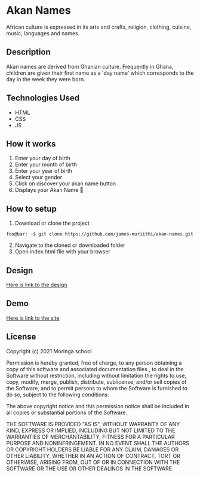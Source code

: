 # Akan Names
African culture is expressed in its arts and crafts, religion, clothing, cuisine, music, languages and names.


## Description
Akan names are derived from Ghanian culture. Frequently in Ghana, children are given their first name as a 'day name' which corresponds to the day in the week they were born.

## Technologies Used
* HTML
* CSS
* JS

## How it works
1. Enter your day of birth
1. Enter your month of birth
1. Enter your year of birth
1. Select your gender
1. Click on discover your akan name button
1. Displays your Akan Name 🎉

## How to setup

1. Download or clone the project
```shell
foo@bar: ~$ git clone https://github.com/james-muriithi/akan-names.git
```
2. Navigate to the cloned or downloaded folder
1. Open index.html file with your browser

## Design
[Here is link to the design](https://www.figma.com/file/Qdvqwoo5AQCCqeMYuXiksz/Akan-Names?node-id=0%3A1)

## Demo
[Here is link to the site](https://james-muriithi.github.io/akan-names/)


## License
Copyright (c) 2021 Moringa school

Permission is hereby granted, free of charge, to any person obtaining a copy
of this software and associated documentation files , to deal
in the Software without restriction, including without limitation the rights
to use, copy, modify, merge, publish, distribute, sublicense, and/or sell
copies of the Software, and to permit persons to whom the Software is
furnished to do so, subject to the following conditions:

The above copyright notice and this permission notice shall be included in all
copies or substantial portions of the Software.

THE SOFTWARE IS PROVIDED "AS IS", WITHOUT WARRANTY OF ANY KIND, EXPRESS OR
IMPLIED, INCLUDING BUT NOT LIMITED TO THE WARRANTIES OF MERCHANTABILITY,
FITNESS FOR A PARTICULAR PURPOSE AND NONINFRINGEMENT. IN NO EVENT SHALL THE
AUTHORS OR COPYRIGHT HOLDERS BE LIABLE FOR ANY CLAIM, DAMAGES OR OTHER
LIABILITY, WHETHER IN AN ACTION OF CONTRACT, TORT OR OTHERWISE, ARISING FROM,
OUT OF OR IN CONNECTION WITH THE SOFTWARE OR THE USE OR OTHER DEALINGS IN THE
SOFTWARE.